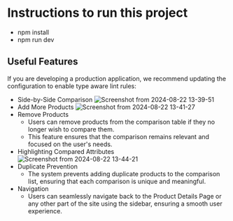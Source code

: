 # Instructions to run this project

- npm install
- npm run dev

## Useful Features

If you are developing a production application, we recommend updating the configuration to enable type aware lint rules:

- Side-by-Side Comparison
![Screenshot from 2024-08-22 13-39-51](https://github.com/user-attachments/assets/ce081db3-6a70-4c65-949e-9524bb308232)
- Add More Products
  ![Screenshot from 2024-08-22 13-41-27](https://github.com/user-attachments/assets/c5827799-bac8-4e0b-89ee-e9fe7c99cbb2)
- Remove Products
  - Users can remove products from the comparison table if they no longer wish to compare them.
  - This feature ensures that the comparison remains relevant and focused on the user's needs.
- Highlighting Compared Attributes
  ![Screenshot from 2024-08-22 13-44-21](https://github.com/user-attachments/assets/ff6c8a2b-9492-40fa-9783-5b62eeaa4dae)
- Duplicate Prevention
  - The system prevents adding duplicate products to the comparison list, ensuring that each comparison is unique and meaningful.
- Navigation
  - Users can seamlessly navigate back to the Product Details Page or any other part of the site using the sidebar, ensuring a smooth user experience.
